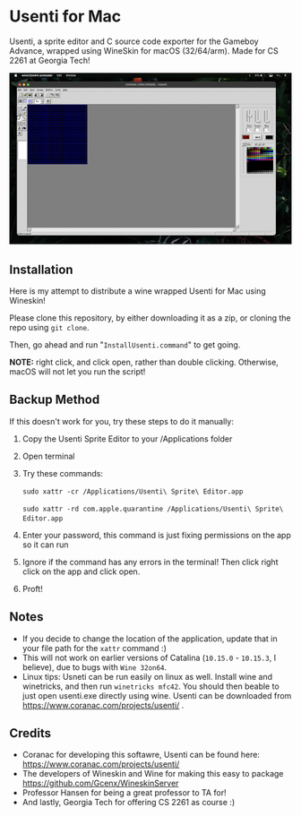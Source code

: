 # Usenti for Mac

Usenti, a sprite editor and C source code exporter for the Gameboy Advance, wrapped using WineSkin for macOS (32/64/arm). Made for CS 2261 at Georgia Tech!  

![Usenti for Mac screenshot](image.png)


## Installation

Here is my attempt to distribute a wine wrapped Usenti for Mac using Wineskin!

Please clone this repository, by either downloading it as a zip, or cloning the repo using `git clone`.

Then, go ahead and run "`InstallUsenti.command`" to get going.

**NOTE:** right click, and click open, rather than double clicking. Otherwise, macOS will not let you run the script!  


## Backup Method

If this doesn't work for you, try these steps to do it manually:

1. Copy the Usenti Sprite Editor to your /Applications folder
2. Open terminal
3. Try these commands: 

   `sudo xattr -cr /Applications/Usenti\ Sprite\ Editor.app`

   `sudo xattr -rd com.apple.quarantine /Applications/Usenti\ Sprite\ Editor.app`

4. Enter your password, this command is just fixing permissions on the app so it can run
5. Ignore if the command has any errors in the terminal! Then click right click on the app and click open.
6. Proft!  


## Notes

- If you decide to change the location of the application, update that in your file path for the `xattr` command :)  
- This will not work on earlier versions of Catalina (`10.15.0` - `10.15.3`, I believe), due to bugs with `Wine 32on64`.  
- Linux tips: Usneti can be run easily on linux as well. Install wine and winetricks, and then run `winetricks mfc42`. You should then beable to just open usenti.exe directly using wine. Usenti can be downloaded from https://www.coranac.com/projects/usenti/ .


## Credits
- Coranac for developing this softawre, Usenti can be found here: https://www.coranac.com/projects/usenti/
- The developers of Wineskin and Wine for making this easy to package https://github.com/Gcenx/WineskinServer
- Professor Hansen for being a great professor to TA for!
- And lastly, Georgia Tech for offering CS 2261 as course :)
